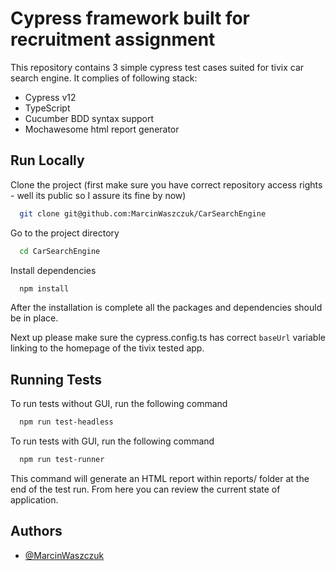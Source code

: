 # Cypress framework built for recruitment assignment
This repository contains 3 simple cypress test cases suited for tivix car search engine. 
It complies of following stack:
 - Cypress v12
 - TypeScript
 - Cucumber BDD syntax support
 - Mochawesome html report generator

## Run Locally

Clone the project (first make sure you have correct repository access rights - well its public so I assure its fine by now)

```bash
  git clone git@github.com:MarcinWaszczuk/CarSearchEngine
```

Go to the project directory

```bash
  cd CarSearchEngine
```

Install dependencies

```bash
  npm install
```
After the installation is complete all the packages and dependencies should be in place. 

Next up please make sure the cypress.config.ts has correct ```baseUrl``` variable linking to the homepage of the tivix tested app.
    
## Running Tests

To run tests without GUI, run the following command

```bash
  npm run test-headless
```

To run tests with GUI, run the following command

```bash
  npm run test-runner
```

This command will generate an HTML report within reports/ folder at the end of the test run. From here you can review the current state of application.
## Authors

- [@MarcinWaszczuk](https://www.github.com/MarcinWaszczuk)

